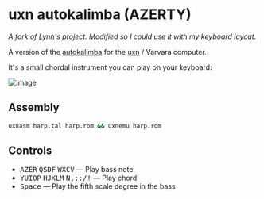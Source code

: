 # uxn autokalimba (AZERTY)

*A fork of [Lynn](https://github.com/lynn)'s project. Modified so I could use it with my keyboard layout.*

A version of the [autokalimba](https://github.com/lynn/harp) for the [uxn](https://100r.co/site/uxn.html) / Varvara computer.

It's a small chordal instrument you can play on your keyboard:

![image](https://user-images.githubusercontent.com/16232127/177855203-3114ea3b-2073-4656-88b0-bf3ef0d605f6.png)

## Assembly

```sh
uxnasm harp.tal harp.rom && uxnemu harp.rom
```

## Controls

* <kbd>AZER</kbd> <kbd>QSDF</kbd> <kbd>WXCV</kbd> — Play bass note
* <kbd>YUIOP</kbd> <kbd>HJKLM</kbd> <kbd>N,;:/!</kbd> — Play chord
* <kbd>Space</kbd> — Play the fifth scale degree in the bass
